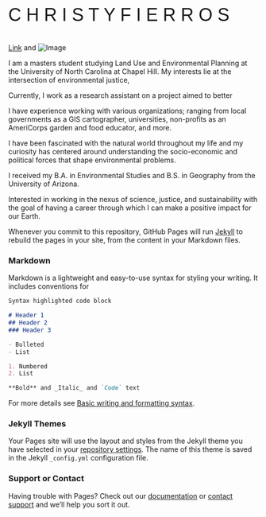 <p style="font-family: arial; font-size:27pt; color:black, font-style:bold"> C H R I S T Y    F I E R R O S </p>


[Link](url) and ![Image](src)

I am a masters student studying Land Use and Environmental Planning at the University of North Carolina at Chapel Hill. My interests lie at the intersection of environmental justice, 

Currently, I work as a research assistant on a project aimed to better 

I have experience working with various organizations; ranging from local governments as a GIS cartographer, universities, non-profits as an AmeriCorps garden and food educator, and more.
 

I have been fascinated with the natural world throughout my life and my curiosity has centered around understanding the socio-economic and political forces that shape environmental problems. 

I received my B.A. in Environmental Studies and B.S. in Geography from the University of Arizona.

Interested in working in the nexus of science, justice, and sustainability with the goal of having a career through which I can make a positive impact for our Earth.

Whenever you commit to this repository, GitHub Pages will run [Jekyll](https://jekyllrb.com/) to rebuild the pages in your site, from the content in your Markdown files.

### Markdown

Markdown is a lightweight and easy-to-use syntax for styling your writing. It includes conventions for

```markdown
Syntax highlighted code block

# Header 1
## Header 2
### Header 3

- Bulleted
- List

1. Numbered
2. List

**Bold** and _Italic_ and `Code` text


```

For more details see [Basic writing and formatting syntax](https://docs.github.com/en/github/writing-on-github/getting-started-with-writing-and-formatting-on-github/basic-writing-and-formatting-syntax).

### Jekyll Themes

Your Pages site will use the layout and styles from the Jekyll theme you have selected in your [repository settings](https://github.com/cfierros/professionalpage/settings/pages). The name of this theme is saved in the Jekyll `_config.yml` configuration file.

### Support or Contact

Having trouble with Pages? Check out our [documentation](https://docs.github.com/categories/github-pages-basics/) or [contact support](https://support.github.com/contact) and we’ll help you sort it out.
